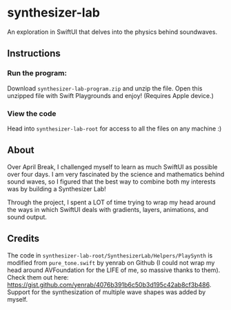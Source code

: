 # synthesizer-lab
An exploration in SwiftUI that delves into the physics behind soundwaves.

## Instructions
### Run the program:
Download `synthesizer-lab-program.zip` and unzip the file. Open this unzipped file with Swift Playgrounds and enjoy! (Requires Apple device.)

### View the code 
Head into `synthesizer-lab-root` for access to all the files on any machine :)

## About
Over April Break, I challenged myself to learn as much SwiftUI as possible over four days. I am very fascinated by the science and mathematics behind sound waves, so I figured that the best way to combine both my interests was by building a Synthesizer Lab!

Through the project, I spent a LOT of time trying to wrap my head around the ways in which SwiftUI deals with gradients, layers, animations, and sound output.

## Credits
The code in `synthesizer-lab-root/SynthesizerLab/Helpers/PlaySynth` is modified from `pure_tone.swift` by yenrab on Github (I could not wrap my head around AVFoundation for the LIFE of me, so massive thanks to them). Check them out here: https://gist.github.com/yenrab/4076b391b6c50b3d195c42ab8cf3b486. Support for the synthesization of multiple wave shapes was added by myself.
